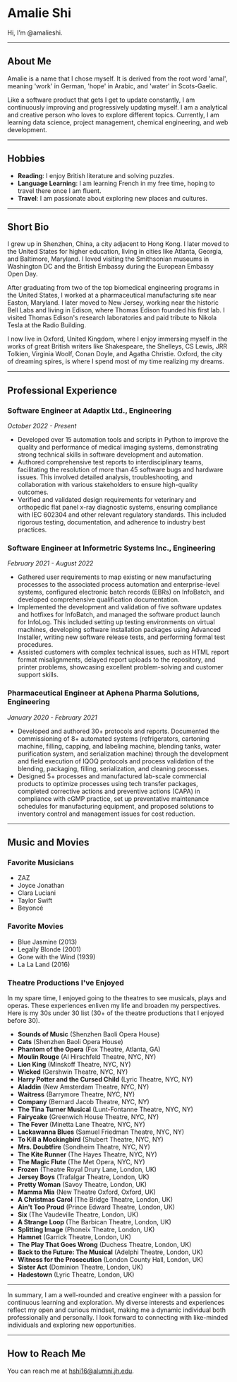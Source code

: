 # Amalie Shi

Hi, I’m @amalieshi. 

---

## About Me

Amalie is a name that I chose myself. It is derived from the root word 'amal', meaning 'work' in German, 'hope' in Arabic, and 'water' in Scots-Gaelic.

Like a software product that gets I get to update constantly, I am continuously improving and progressively updating myself. I am a analytical and creative person who loves to explore different topics. Currently, I am learning data science, project management, chemical engineering, and web development.

---

## Hobbies

- **Reading**: I enjoy British literature and solving puzzles.
- **Language Learning**: I am learning French in my free time, hoping to travel there once I am fluent.
- **Travel**: I am passionate about exploring new places and cultures.

---

## Short Bio

I grew up in Shenzhen, China, a city adjacent to Hong Kong. I later moved to the United States for higher education, living in cities like Atlanta, Georgia, and Baltimore, Maryland. I loved visiting the Smithsonian museums in Washington DC and the British Embassy during the European Embassy Open Day.

After graduating from two of the top biomedical engineering programs in the United States, I worked at a pharmaceutical manufacturing site near Easton, Maryland. I later moved to New Jersey, working near the historic Bell Labs and living in Edison, where Thomas Edison founded his first lab. I visited Thomas Edison's research laboratories and paid tribute to Nikola Tesla at the Radio Building.

I now live in Oxford, United Kingdom, where I enjoy immersing myself in the works of great British writers like Shakespeare, the Shelleys, CS Lewis, JRR Tolkien, Virginia Woolf, Conan Doyle, and Agatha Christie. Oxford, the city of dreaming spires, is where I spend most of my time realizing my dreams.

---

## Professional Experience

### Software Engineer at Adaptix Ltd., Engineering
*October 2022 - Present*

- Developed over 15 automation tools and scripts in Python to improve the quality and performance of medical imaging systems, demonstrating strong technical skills in software development and automation.
- Authored comprehensive test reports to interdisciplinary teams, facilitating the resolution of more than 45 software bugs and hardware issues. This involved detailed analysis, troubleshooting, and collaboration with various stakeholders to ensure high-quality outcomes.
- Verified and validated design requirements for veterinary and orthopedic flat panel x-ray diagnostic systems, ensuring compliance with IEC 602304 and other relevant regulatory standards. This included rigorous testing, documentation, and adherence to industry best practices.

### Software Engineer at Informetric Systems Inc., Engineering
*February 2021 - August 2022*

- Gathered user requirements to map existing or new manufacturing processes to the associated process automation and enterprise-level systems, configured electronic batch records (EBRs) on InfoBatch, and developed comprehensive qualification documentation.
- Implemented the development and validation of five software updates and hotfixes for InfoBatch, and managed the software product launch for InfoLog. This included setting up testing environments on virtual machines, developing software installation packages using Advanced Installer, writing new software release tests, and performing formal test procedures.
- Assisted customers with complex technical issues, such as HTML report format misalignments, delayed report uploads to the repository, and printer problems, showcasing excellent problem-solving and customer support skills.

### Pharmaceutical Engineer at Aphena Pharma Solutions, Engineering
*January 2020 - February 2021*

- Developed and authored 30+ protocols and reports. Documented the commissioning of 8+ automated systems (refrigerators, cartoning machine, filling, capping, and labeling machine, blending tanks, water purification system, and serialization machine) through the development and field execution of IQOQ protocols and process validation of the blending, packaging, filling, serialization, and cleaning processes.
- Designed 5+ processes and manufactured lab-scale commercial products to optimize processes using tech transfer packages, completed corrective actions and preventive actions (CAPA) in compliance with cGMP practice, set up preventative maintenance schedules for manufacturing equipment, and proposed solutions to inventory control and management issues for cost reduction.

---

## Music and Movies

### Favorite Musicians
- ZAZ
- Joyce Jonathan
- Clara Luciani
- Taylor Swift
- Beyoncé

### Favorite Movies
- Blue Jasmine (2013)
- Legally Blonde (2001)
- Gone with the Wind (1939)
- La La Land (2016)

### Theatre Productions I've Enjoyed
In my spare time, I enjoyed going to the theatres to see musicals, plays and operas. These experiences enliven my life and broaden my perspectives. Here is my 30s under 30 list (30+ of the theatre productions that I enjoyed before 30).
- **Sounds of Music** (Shenzhen Baoli Opera House)
- **Cats** (Shenzhen Baoli Opera House)
- **Phantom of the Opera** (Fox Theatre, Atlanta, GA)
- **Moulin Rouge** (Al Hirschfeld Theatre, NYC, NY)
- **Lion King** (Minskoff Theatre, NYC, NY)
- **Wicked** (Gershwin Theatre, NYC, NY)
- **Harry Potter and the Cursed Child** (Lyric Theatre, NYC, NY)
- **Aladdin** (New Amsterdam Theatre, NYC, NY)
- **Waitress** (Barrymore Theatre, NYC, NY)
- **Company** (Bernard Jacob Theatre, NYC, NY)
- **The Tina Turner Musical** (Lunt-Fontanne Theatre, NYC, NY)
- **Fairycake** (Greenwich House Theatre, NYC, NY)
- **The Fever** (Minetta Lane Theatre, NYC, NY)
- **Lackawanna Blues** (Samuel Friedman Theatre, NYC, NY)
- **To Kill a Mockingbird** (Shubert Theatre, NYC, NY)
- **Mrs. Doubtfire** (Sondheim Theatre, NYC, NY)
- **The Kite Runner** (The Hayes Theatre, NYC, NY)
- **The Magic Flute** (The Met Opera, NYC, NY)
- **Frozen** (Theatre Royal Drury Lane, London, UK)
- **Jersey Boys** (Trafalgar Theatre, London, UK)
- **Pretty Woman** (Savoy Theatre, London, UK)
- **Mamma Mia** (New Theatre Oxford, Oxford, UK)
- **A Christmas Carol** (The Bridge Theatre, London, UK)
- **Ain't Too Proud** (Prince Edward Theatre, London, UK)
- **Six** (The Vaudeville Theatre, London, UK)
- **A Strange Loop** (The Barbican Theatre, London, UK)
- **Splitting Image** (Phoneix Theatre, London, UK)
- **Hamnet** (Garrick Theatre, London, UK)
- **The Play That Goes Wrong** (Duchess Theatre, London, UK)
- **Back to the Future: The Musical** (Adelphi Theatre, London, UK)
- **Witness for the Prosecution** (London County Hall, London, UK)
- **Sister Act** (Dominion Theatre, London, UK)
- **Hadestown** (Lyric Theatre, London, UK)

---

In summary, I am a well-rounded and creative engineer with a passion for continuous learning and exploration. My diverse interests and experiences reflect my open and curious mindset, making me a dynamic individual both professionally and personally. I look forward to connecting with like-minded individuals and exploring new opportunities.

---

## How to Reach Me

You can reach me at [hshi16@alumni.jh.edu](mailto:hshi16@alumni.jh.edu).

